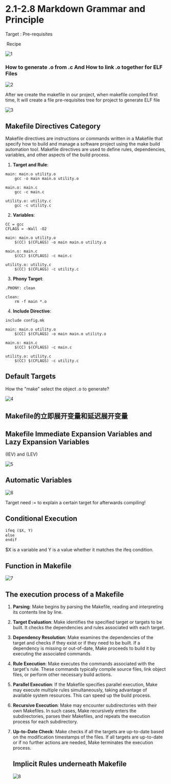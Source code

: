 # 2.1-2.8 Markdown Grammar and Principle

Target : Pre-requisites

​	Recipe

![1](https://github.com/knightsummon/Makefile/blob/master/2.1-2.8%20Markdown%20Grammar%20and%20Principle.assets/1.jpg)

### How to generate .o from .c And How to link .o together for ELF Files

![2](https://github.com/knightsummon/Makefile/blob/master/2.1-2.8%20Markdown%20Grammar%20and%20Principle.assets/2.jpg)

After we create the makefile in our project, when makefile compiled first time, It will create a file pre-requisites tree for project to generate ELF file

![3](https://github.com/knightsummon/Makefile/blob/master/2.1-2.8%20Markdown%20Grammar%20and%20Principle.assets/3.jpg)

## Makefile Directives Category

Makefile directives are instructions or commands written in a Makefile that specify how to build and manage a software project using the make build automation tool. Makefile directives are used to define rules, dependencies, variables, and other aspects of the build process.

1. **Target and Rule**:

```
main: main.o utility.o
    gcc -o main main.o utility.o

main.o: main.c
    gcc -c main.c

utility.o: utility.c
    gcc -c utility.c

```

2. **Variables**:

```
CC = gcc
CFLAGS = -Wall -O2 

main: main.o utility.o    
	$(CC) $(CFLAGS) -o main main.o utility.o 
	
main.o: main.c    
	$(CC) $(CFLAGS) -c main.c

utility.o: utility.c    
	$(CC) $(CFLAGS) -c utility.c
```

3. **Phony Target**:

```
.PHONY: clean

clean:
    rm -f main *.o
```

4. **Include Directive**:

```
include config.mk

main: main.o utility.o
    $(CC) $(CFLAGS) -o main main.o utility.o

main.o: main.c
    $(CC) $(CFLAGS) -c main.c

utility.o: utility.c
    $(CC) $(CFLAGS) -c utility.c
```

## Default Targets

How the "make" select the object .o to generate?

![4](https://github.com/knightsummon/Makefile/blob/master/2.1-2.8%20Markdown%20Grammar%20and%20Principle.assets/4.jpg)

## Makefile的立即展开变量和延迟展开变量

## Makefile Immediate Expansion Variables and Lazy Expansion Variables

(IEV) and (LEV)

![5](https://github.com/knightsummon/Makefile/blob/master/2.1-2.8%20Markdown%20Grammar%20and%20Principle.assets/5.jpg)

## Automatic Variables

![6](https://github.com/knightsummon/Makefile/blob/master/2.1-2.8%20Markdown%20Grammar%20and%20Principle.assets/6.jpg)

Target need := to explain a certain target for afterwards compiling!

## Conditional Execution

```markdown
ifeq ($X, Y)
else
endif
```

$X is a variable and Y is a value whether it matches the ifeq condition.

## Function in Makefile

![7](https://github.com/knightsummon/Makefile/blob/master/2.1-2.8%20Markdown%20Grammar%20and%20Principle.assets/7.jpg)

## The execution process of a Makefile 

1. **Parsing**: Make begins by parsing the Makefile, reading and interpreting its contents line by line.

2. **Target Evaluation**: Make identifies the specified target or targets to be built. It checks the dependencies and rules associated with each target.

3. **Dependency Resolution**: Make examines the dependencies of the target and checks if they exist or if they need to be built. If a dependency is missing or out-of-date, Make proceeds to build it by executing the associated commands.

4. **Rule Execution**: Make executes the commands associated with the target's rule. These commands typically compile source files, link object files, or perform other necessary build actions.

5. **Parallel Execution**: If the Makefile specifies parallel execution, Make may execute multiple rules simultaneously, taking advantage of available system resources. This can speed up the build process.

6. **Recursive Execution**: Make may encounter subdirectories with their own Makefiles. In such cases, Make recursively enters the subdirectories, parses their Makefiles, and repeats the execution process for each subdirectory.

7. **Up-to-Date Check**: Make checks if all the targets are up-to-date based on the modification timestamps of the files. If all targets are up-to-date or if no further actions are needed, Make terminates the execution process.

   

   ## Implicit Rules underneath Makefile

   ![8](https://github.com/knightsummon/Makefile/blob/master/2.1-2.8%20Markdown%20Grammar%20and%20Principle.assets/8.jpg)
